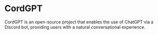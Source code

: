 # CordGPT
CordGPT is an open-source project that enables the use of ChatGPT via a Discord bot, providing users with a natural conversational experience.
